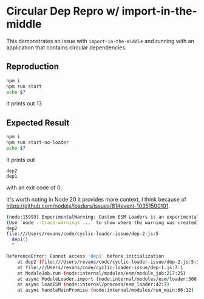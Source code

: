 # Circular Dep Repro w/ import-in-the-middle

This demonstrates an issue with `import-in-the-middle` and running with an application that contains circular dependencies.


## Reproduction

```sh
npm i
npm run start
echo $?
```

It prints out 13


## Expected Result

```sh
npm i
npm run start-no-loader
echo $?
```


It prints out

```
dep2
dep1
```

with an exit code of 0.


It's worth noting in Node 20 it provides more context, I think because of https://github.com/nodejs/loaders/issues/81#event-10351500101.

```sh
(node:15993) ExperimentalWarning: Custom ESM Loaders is an experimental feature and might change at any time
(Use `node --trace-warnings ...` to show where the warning was created)
dep2
file:///Users/revans/code/cyclic-loader-issue/dep-2.js:5
  dep1()
  ^

ReferenceError: Cannot access 'dep1' before initialization
    at dep2 (file:///Users/revans/code/cyclic-loader-issue/dep-2.js:5:3)
    at file:///Users/revans/code/cyclic-loader-issue/dep-1.js:7:1
    at ModuleJob.run (node:internal/modules/esm/module_job:217:25)
    at async ModuleLoader.import (node:internal/modules/esm/loader:308:24)
    at async loadESM (node:internal/process/esm_loader:42:7)
    at async handleMainPromise (node:internal/modules/run_main:66:12)
```
